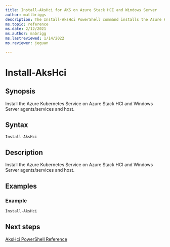```yaml
---
title: Install-AksHci for AKS on Azure Stack HCI and Windows Server
author: mattbriggs
description: The Install-AksHci PowerShell command installs the Azure Kubernetes Service on Azure Stack HCI and Windows Server agents/services and host.
ms.topic: reference
ms.date: 2/12/2021
ms.author: mabrigg 
ms.lastreviewed: 1/14/2022
ms.reviewer: jeguan

---
```


# Install-AksHci

## Synopsis
Install the Azure Kubernetes Service on Azure Stack HCI and Windows Server agents/services and host.

## Syntax

```powershell
Install-AksHci
```

## Description
Install the Azure Kubernetes Service on Azure Stack HCI and Windows Server agents/services and host.

## Examples

### Example
```powershell
Install-AksHci
```
## Next steps

[AksHci PowerShell Reference](index.md)